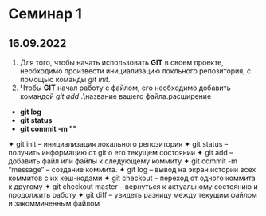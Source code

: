 # Cеминар 1
## 16.09.2022

1. Для того, чтобы начать использовать **GIT** в своем проекте, необходимо произвести инициализацию локльного репозитория, с помощью команды _git init_.
2. Чтобы **GIT** начал работу с файлом, его необходимо добавить командой _git add_ .\название вашего файла.расширение

* __git log__
* __git status__
* __git commit -m ""__


✦ git init – инициализация локального репозитория
✦ git status – получить информацию от git о его текущем состоянии
✦ git add – добавить файл или файлы к следующему коммиту
✦ git commit -m “message” – создание коммита.
✦ git log – вывод на экран истории всех коммитов с их хеш-кодами
✦ git checkout – переход от одного коммита к другому
✦ git checkout master – вернуться к актуальному состоянию и продолжить работу
✦ git diff – увидеть разницу между текущим файлом и закоммиченным файлом